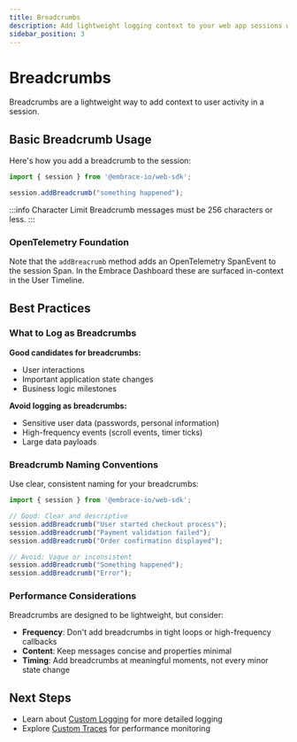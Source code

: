 ```yaml
---
title: Breadcrumbs
description: Add lightweight logging context to your web app sessions with breadcrumbs
sidebar_position: 3
---
```


# Breadcrumbs

Breadcrumbs are a lightweight way to add context to user activity in a session.

## Basic Breadcrumb Usage

Here's how you add a breadcrumb to the session:

```typescript
import { session } from '@embrace-io/web-sdk';

session.addBreadcrumb("something happened");
```

:::info Character Limit
Breadcrumb messages must be 256 characters or less.
:::

### OpenTelemetry Foundation

Note that the `addBreacrumb` method adds an OpenTelemetry SpanEvent to the session Span. In the Embrace Dashboard these
are surfaced in-context in the User Timeline.

## Best Practices

### What to Log as Breadcrumbs

**Good candidates for breadcrumbs:**

- User interactions
- Important application state changes
- Business logic milestones

**Avoid logging as breadcrumbs:**

- Sensitive user data (passwords, personal information)
- High-frequency events (scroll events, timer ticks)
- Large data payloads

### Breadcrumb Naming Conventions

Use clear, consistent naming for your breadcrumbs:

```typescript
import { session } from '@embrace-io/web-sdk';

// Good: Clear and descriptive
session.addBreadcrumb("User started checkout process");
session.addBreadcrumb("Payment validation failed");
session.addBreadcrumb("Order confirmation displayed");

// Avoid: Vague or inconsistent
session.addBreadcrumb("Something happened");
session.addBreadcrumb("Error");
```

### Performance Considerations

Breadcrumbs are designed to be lightweight, but consider:

- **Frequency**: Don't add breadcrumbs in tight loops or high-frequency callbacks
- **Content**: Keep messages concise and properties minimal
- **Timing**: Add breadcrumbs at meaningful moments, not every minor state change

## Next Steps

- Learn about [Custom Logging](/web/manual-instrumentation/custom-logging.md) for more detailed logging
- Explore [Custom Traces](/web/manual-instrumentation/custom-traces.md) for performance monitoring
